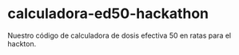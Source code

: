 # calculadora-ed50-hackathon
Nuestro código de calculadora de dosis efectiva 50 en ratas para el hackton. 
